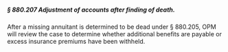 ##### § 880.207 Adjustment of accounts after finding of death. #####

After a missing annuitant is determined to be dead under § 880.205, OPM will review the case to determine whether additional benefits are payable or excess insurance premiums have been withheld.
